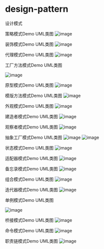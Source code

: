# design-pattern
设计模式

策略模式Demo  UML类图
 ![image](https://github.com/keith002/picture/blob/master/design-pattern/patternstrategy.png)
 
装饰模式Demo UML类图
 ![image](https://github.com/keith002/picture/blob/master/design-pattern/decoratorpattern.png)
 
代理模式Demo UML类图
 ![image](https://github.com/keith002/picture/blob/master/design-pattern/proxypattern.png)
 
工厂方法模式Demo UML类图 

 ![image](https://github.com/keith002/picture/blob/master/design-pattern/factorymethodpattern.png)

原型模式Demo UML类图 
![image](https://github.com/keith002/picture/blob/master/design-pattern/prototypepattern.png)

模版方法模式Demo UML类图 
![image](https://github.com/keith002/picture/blob/master/design-pattern/templatepattern.png)

外观模式Demo UML类图 
![image](https://github.com/keith002/picture/blob/master/design-pattern/facadepattern.png)

建造者模式Demo UML类图 
![image](https://github.com/keith002/picture/blob/master/design-pattern/builderpattern.png)

观察者模式Demo UML类图 
![image](https://github.com/keith002/picture/blob/master/design-pattern/observerpattern.png)


抽象工厂模式Demo UML类图 
![image](https://github.com/keith002/picture/blob/master/design-pattern/abstractfactorypattern.png)
![image](https://github.com/keith002/picture/blob/master/design-pattern/abstractfactorypattern02.png)

状态模式Demo UML类图 
![image](https://github.com/keith002/picture/blob/master/design-pattern/statepattern.png)

适配器模式Demo UML类图 
![image](https://github.com/keith002/picture/blob/master/design-pattern/adapterpattern.png)

备忘录模式Demo UML类图 
![image](https://github.com/keith002/picture/blob/master/design-pattern/mementopattern.png)

组合模式Demo UML类图 
![image](https://github.com/keith002/picture/blob/master/design-pattern/compositepattern.png)

迭代器模式Demo UML类图 
![image](https://github.com/keith002/picture/blob/master/design-pattern/iteratorpattern.png)

单例模式Demo UML类图 

![image](https://github.com/keith002/picture/blob/master/design-pattern/singletonpattern.png)

桥接模式Demo UML类图 
![image](https://github.com/keith002/picture/blob/master/design-pattern/bridgepattern.png)

命令模式Demo UML类图 
![image](https://github.com/keith002/picture/blob/master/design-pattern/commandpattern.png)

职责链模式Demo UML类图 
![image](https://github.com/keith002/picture/blob/master/design-pattern/chainofresponsibilitypattern.png)

